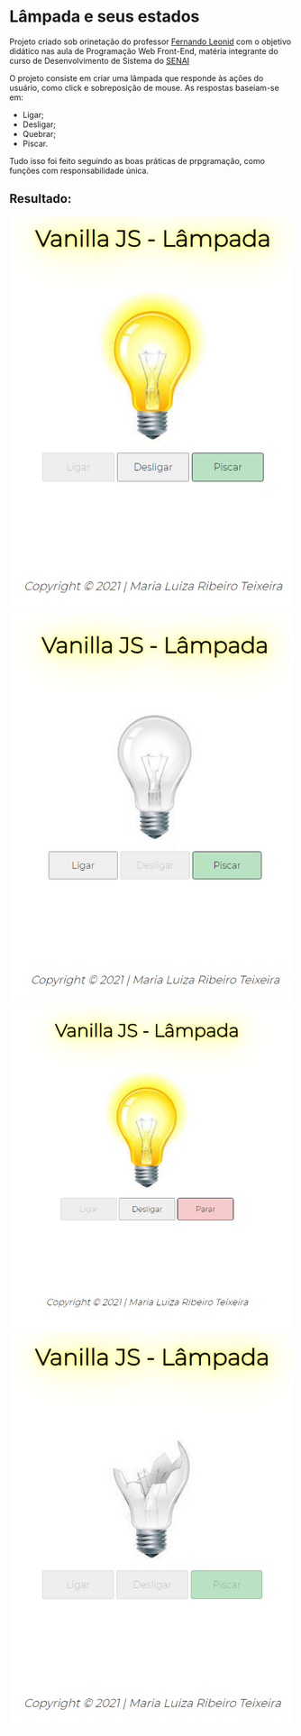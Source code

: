 # Lâmpada e seus estados

Projeto criado sob orinetação do professor [Fernando Leonid](https://github.com/fernandoleonid) com o objetivo didático nas aula de Programação Web Front-End, matéria integrante do curso de Desenvolvimento de Sistema do [SENAI](https://jandira.sp.senai.br/)

O projeto consiste em criar uma lâmpada que responde às ações do usuário, como click e sobreposição de mouse. As respostas baseiam-se em:
* Ligar;
* Desligar;
* Quebrar;
* Piscar.

Tudo isso foi feito seguindo as boas práticas de prpgramação, como funções com responsabilidade única.

## Resultado:

![](img/projetoLigada.png)
![](img/projetoDesligada.png)
![](img/projetoPiscar.png)
![](img/projetoQuebrada.png)